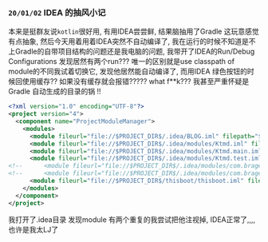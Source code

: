 ### ```20/01/02``` IDEA 的抽风小记

本来是挺群友说```kotlin```很好用, 有用IDEA尝尝鲜, 结果脑抽用了Gradle 这玩意感觉有点抽象, 然后今天用着用着IDEA突然不自动编译了, 我在运行的时候不知道是不上Gradle的自带项目结构的问题还是我电脑的问题, 我带开了IDEA的Run/Debug Configurations 发现居然有两个run??? 唯一的区别就是use classpath of module的不同我试着切换它, 发现他居然能自动编译了, 而用IDEA 绿色按钮的时候回使用缓存?? 如果没有缓存就会报错????? what f**k??? 我甚至严重怀疑是Gradle 自动生成的目录的锅 !!

``` xml
<?xml version="1.0" encoding="UTF-8"?>
<project version="4">
  <component name="ProjectModuleManager">
    <modules>
      <module fileurl="file://$PROJECT_DIR$/.idea/BLOG.iml" filepath="$PROJECT_DIR$/.idea/BLOG.iml" />
      <module fileurl="file://$PROJECT_DIR$/.idea/modules/Ktmd.iml" filepath="$PROJECT_DIR$/.idea/modules/Ktmd.iml" />
      <module fileurl="file://$PROJECT_DIR$/.idea/modules/Ktmd.main.iml" filepath="$PROJECT_DIR$/.idea/modules/Ktmd.main.iml" />
      <module fileurl="file://$PROJECT_DIR$/.idea/modules/Ktmd.test.iml" filepath="$PROJECT_DIR$/.idea/modules/Ktmd.test.iml" />
<!--      <module fileurl="file://$PROJECT_DIR$/.idea/modules/com.brageast.cli.Ktmd.main.iml" filepath="$PROJECT_DIR$/.idea/modules/com.brageast.cli.Ktmd.main.iml" />-->
<!--      <module fileurl="file://$PROJECT_DIR$/.idea/modules/com.brageast.cli.Ktmd.test.iml" filepath="$PROJECT_DIR$/.idea/modules/com.brageast.cli.Ktmd.test.iml" />-->
      <module fileurl="file://$PROJECT_DIR$/thisboot/thisboot.iml" filepath="$PROJECT_DIR$/thisboot/thisboot.iml" />
    </modules>
  </component>
</project>
```

我打开了.idea目录 发现module 有两个重复的我尝试把他注视掉, IDEA正常了,,,, 也许是我太LJ了